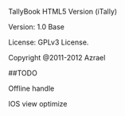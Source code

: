TallyBook HTML5 Version (iTally) 

Version: 1.0 Base

License: GPLv3 License. 

Copyright @2011-2012 Azrael

##TODO

Offline handle

IOS view optimize